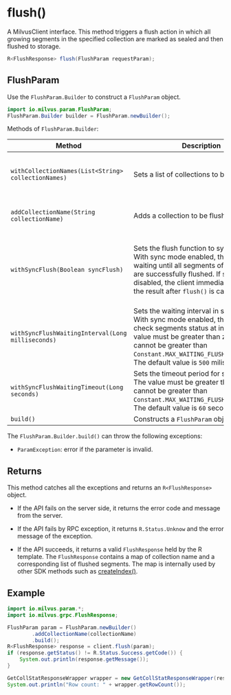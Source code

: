 # flush()

A MilvusClient interface. This method triggers a flush action in which all growing segments in the specified collection are marked as sealed and then flushed to storage. 

```Java
R<FlushResponse> flush(FlushParam requestParam);
```

## FlushParam

Use the `FlushParam.Builder` to construct a `FlushParam` object.

```Java
import io.milvus.param.FlushParam;
FlushParam.Builder builder = FlushParam.newBuilder();
```

Methods of `FlushParam.Builder`:

| Method                                              | Description                                                  | Parameters                                                   |
| --------------------------------------------------- | ------------------------------------------------------------ | ------------------------------------------------------------ |
| `withCollectionNames(List<String> collectionNames)` | Sets a list of collections to be flushed.                    | `collectionNames`: A list of the names of the collections to be flushed. |
| `addCollectionName(String collectionName)`          | Adds a collection to be flushed.                             | `collectionName`: The name of the collection to be flushed.    |
| `withSyncFlush(Boolean syncFlush)`                  | Sets the flush function to sync mode. With sync mode enabled, the client keeps waiting until all segments of the collection are successfully flushed. If sync mode is disabled, the client immediately returns the result after `flush()` is called. | `syncFlush`: A boolean value to indicate if sync mode is enabled. Sync mode is enabled if the value is set to `True`. |
| `withSyncFlushWaitingInterval(Long milliseconds)`   | Sets the waiting interval in sync mode. With sync mode enabled, the client will check segments status at intervals. The value must be greater than zero, and cannot be greater than `Constant.MAX_WAITING_FLUSHING_INTERVAL`. The default value is `500` miliseconds. | `milliseconds`: The time interval in milliseconds for checking the flush status. |
| `withSyncFlushWaitingTimeout(Long seconds)`         | Sets the timeout period for sync mode. The value must be greater than zero, and cannot be greater than `Constant.MAX_WAITING_FLUSHING_TIMEOUT`. The default value is `60` seconds. | `seconds`: A during of time in seconds to wait till timeout. |
| `build()`                                           | Constructs a `FlushParam` object                             | N/A                                                          |

The `FlushParam.Builder.build()` can throw the following exceptions:

- `ParamException`: error if the parameter is invalid.

## Returns

This method catches all the exceptions and returns an `R<FlushResponse>` object.

- If the API fails on the server side, it returns the error code and message from the server.

- If the API fails by RPC exception, it returns `R.Status.Unknow` and the error message of the exception.

- If the API succeeds, it returns a valid `FlushResponse` held by the R template. The `FlushResponse` contains a map of collection name and a corresponding list of flushed segments. The map is internally used by other SDK methods such as [createIndex()](../Index/createIndex().md).

## Example

```Java
import io.milvus.param.*;
import io.milvus.grpc.FlushResponse;

FlushParam param = FlushParam.newBuilder()
        .addCollectionName(collectionName)
        .build();
R<FlushResponse> response = client.flush(param);
if (response.getStatus() != R.Status.Success.getCode()) {
    System.out.println(response.getMessage());
}

GetCollStatResponseWrapper wrapper = new GetCollStatResponseWrapper(response.getData());
System.out.println("Row count: " + wrapper.getRowCount());
```

